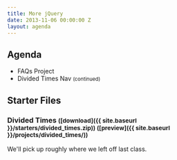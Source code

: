 ```yaml
---
title: More jQuery
date: 2013-11-06 00:00:00 Z
layout: agenda
---
```


Agenda
------

* FAQs Project
* Divided Times Nav <small>(continued)</small>


Starter Files
-------------

### Divided Times <small>([download]({{ site.baseurl }}/starters/divided_times.zip)) ([preview]({{ site.baseurl }}/projects/divided_times/))</small>

We'll pick up roughly where we left off last class.